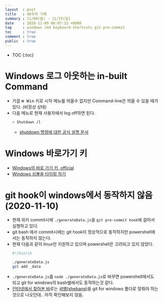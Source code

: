 ```yaml
---
layout  : post
title   : 46주차 기록 
summary : 11/09(월) ~ 11/15(일)
date    : 2020-11-09 08:07:32 +0900
tag     : windows cmd keyboard-shortcuts git pre-commit
toc     : true
comment : true
public  : true
---
```

* TOC
{:toc}

# Windows 로그 아웃하는 in-built Command

* 가끔 <kbd>⊞ Win</kbd> 키로 시작 메뉴를 띄울수 없지만 Command-line은 띄울 수 있을 때가 있다. (비정상 상태)
* 다음 메뉴로 현재 사용자에서 log off하면 된다.
  ```sh
  > Shutdown /l
  ```
  * [shutdown 명령에 대한 공식 설명 문서](https://docs.microsoft.com/ko-kr/windows-server/administration/windows-commands/shutdown)

# Windows 바로가기 키

* [Windows의 바로 가기 키, official](https://support.microsoft.com/ko-kr/windows/windows%EC%9D%98-%EB%B0%94%EB%A1%9C-%EA%B0%80%EA%B8%B0-%ED%82%A4-dcc61a57-8ff0-cffe-9796-cb9706c75eec)
* [Windows 심볼을 타이핑 하기](https://cdsmythe.com/2019/how-to-create-a-keyboard-shortcut-to-insert-the-windows-key-symbol/)

# git hook이 windows에서 동작하지 않음 (2020-11-10)

* 현재 위키 commit시에 `./generateData.js`을 `git pre-commit hook`에 걸어서 실행하고 있다.
* git bash 에서 commit시에는 git hook이 정상적으로 동작하지만 powershell에서는 동작하지 않는다.
* 현재 다음과 같이 linux만 지원하고 있으며 powershell은 고려되고 있지 않았다.
  ```sh
  #!/bin/sh

  ./generateData.js
  git add _data
  ```
* `./generateData.js`를 `node ./generateData.js`로 바꾸면 powershell에서도 되고 git for windows의 bash쉘에서도 동작하는것 같다.
* [인터넷에서 찾아본 바](https://www.tygertec.com/git-hooks-practical-uses-windows/)로는 [셔뱅(shebang)](https://ko.wikipedia.org/wiki/셔뱅)을 git for windows 폴더로 맞춰야 하는 것으로 나오던데.. 아직 확인해보지 않음. 

